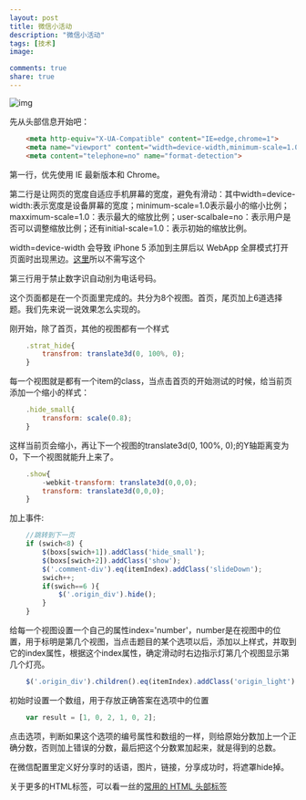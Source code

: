 ```yaml
---
layout: post
title: 微信小活动
description: "微信小活动"
tags: [技术]
image:

comments: true
share: true
---
```


![img]({{site.url}}images/article/2016-3-2/1.gif)

先从头部信息开始吧：

```html
	<meta http-equiv="X-UA-Compatible" content="IE=edge,chrome=1">
	<meta name="viewport" content="width=device-width,minimum-scale=1.0,maximum-scale=1.0,user-scalable=no">
	<meta content="telephone=no" name="format-detection">
```

<!-- more -->

第一行，优先使用 IE 最新版本和 Chrome。

第二行是让网页的宽度自适应手机屏幕的宽度，避免有滑动：其中width=device-width:表示宽度是设备屏幕的宽度；minimum-scale=1.0表示最小的缩小比例；maxximum-scale=1.0：表示最大的缩放比例；user-scalbale=no：表示用户是否可以调整缩放比例；还有initial-scale=1.0：表示初始的缩放比例。

width=device-width 会导致 iPhone 5 添加到主屏后以 WebApp 全屏模式打开页面时出现黑边。[这里](http://bigc.at/ios-webapp-viewport-meta.orz)所以不需写这个

第三行用于禁止数字识自动别为电话号码。

这个页面都是在一个页面里完成的。共分为8个视图。首页，尾页加上6道选择题。我们先来说一说效果怎么实现的。

刚开始，除了首页，其他的视图都有一个样式

```js
	.strat_hide{
		transfrom: translate3d(0, 100%, 0);
	}
```

每一个视图就是都有一个item的class，当点击首页的开始测试的时候，给当前页添加一个缩小的样式：

```js
	.hide_small{
		transform: scale(0.8);
	}
```

这样当前页会缩小，再让下一个视图的translate3d(0, 100%, 0);的Y轴距离变为0，下一个视图就能升上来了。

```js
	.show{
	    -webkit-transform: translate3d(0,0,0);
	    transform: translate3d(0,0,0);
	}
```

加上事件:

```js
    //跳转到下一页
    if (swich<8) {
        $(boxs[swich+1]).addClass('hide_small');
        $(boxs[swich+2]).addClass('show');
        $('.comment-div').eq(itemIndex).addClass('slideDown');
        swich++;
        if(swich==6 ){
            $('.origin_div').hide();
        }
    }
```

给每一个视图设置一个自己的属性index='number'，number是在视图中的位置，用于标明是第几个视图，当点击题目的某个选项以后，添加以上样式，并取到它的index属性，根据这个index属性，确定滑动时右边指示灯第几个视图显示第几个灯亮。

```js
	$('.origin_div').children().eq(itemIndex).addClass('origin_light').siblings().removeClass('origin_light');
```

初始时设置一个数组，用于存放正确答案在选项中的位置

```js
    var result = [1, 0, 2, 1, 0, 2];
```

点击选项，判断如果这个选项的编号属性和数组的一样，则给原始分数加上一个正确分数，否则加上错误的分数，最后把这个分数累加起来，就是得到的总数。

在微信配置里定义好分享时的话语，图片，链接，分享成功时，将遮罩hide掉。

关于更多的HTML标签，可以看一丝的[常用的 HTML 头部标签](https://github.com/yisibl/blog/issues/1)